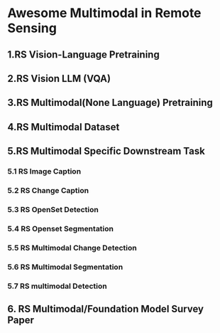 # Awesome Multimodal in Remote Sensing

## 1.RS Vision-Language Pretraining

## 2.RS Vision LLM (VQA)

## 3.RS Multimodal(None Language) Pretraining

## 4.RS Multimodal Dataset

## 5.RS Multimodal Specific Downstream Task
### 5.1 RS Image Caption
### 5.2 RS Change Caption
### 5.3 RS OpenSet Detection
### 5.4 RS Openset Segmentation
### 5.5 RS Multimodal Change Detection
### 5.6 RS Multimodal Segmentation
### 5.7 RS multimodal Detection

## 6. RS Multimodal/Foundation Model Survey Paper

